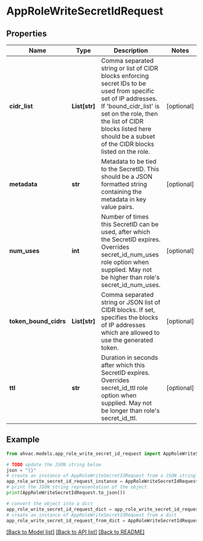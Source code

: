 # AppRoleWriteSecretIdRequest


## Properties

Name | Type | Description | Notes
------------ | ------------- | ------------- | -------------
**cidr_list** | **List[str]** | Comma separated string or list of CIDR blocks enforcing secret IDs to be used from specific set of IP addresses. If &#39;bound_cidr_list&#39; is set on the role, then the list of CIDR blocks listed here should be a subset of the CIDR blocks listed on the role. | [optional] 
**metadata** | **str** | Metadata to be tied to the SecretID. This should be a JSON formatted string containing the metadata in key value pairs. | [optional] 
**num_uses** | **int** | Number of times this SecretID can be used, after which the SecretID expires. Overrides secret_id_num_uses role option when supplied. May not be higher than role&#39;s secret_id_num_uses. | [optional] 
**token_bound_cidrs** | **List[str]** | Comma separated string or JSON list of CIDR blocks. If set, specifies the blocks of IP addresses which are allowed to use the generated token. | [optional] 
**ttl** | **str** | Duration in seconds after which this SecretID expires. Overrides secret_id_ttl role option when supplied. May not be longer than role&#39;s secret_id_ttl. | [optional] 

## Example

```python
from ahvac.models.app_role_write_secret_id_request import AppRoleWriteSecretIdRequest

# TODO update the JSON string below
json = "{}"
# create an instance of AppRoleWriteSecretIdRequest from a JSON string
app_role_write_secret_id_request_instance = AppRoleWriteSecretIdRequest.from_json(json)
# print the JSON string representation of the object
print(AppRoleWriteSecretIdRequest.to_json())

# convert the object into a dict
app_role_write_secret_id_request_dict = app_role_write_secret_id_request_instance.to_dict()
# create an instance of AppRoleWriteSecretIdRequest from a dict
app_role_write_secret_id_request_from_dict = AppRoleWriteSecretIdRequest.from_dict(app_role_write_secret_id_request_dict)
```
[[Back to Model list]](../README.md#documentation-for-models) [[Back to API list]](../README.md#documentation-for-api-endpoints) [[Back to README]](../README.md)


